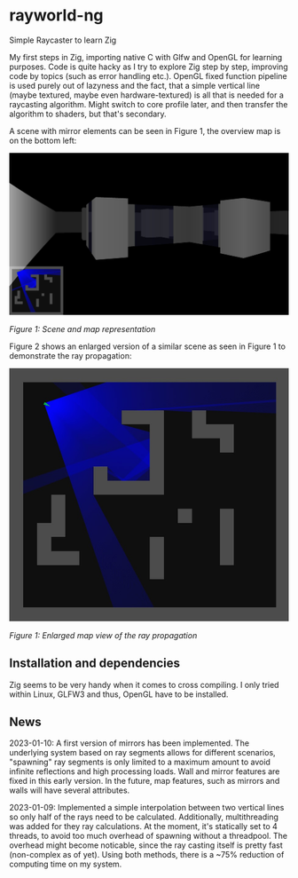 # rayworld-ng
Simple Raycaster to learn Zig

My first steps in Zig, importing native C with Glfw and OpenGL for learning purposes. Code is quite hacky as I try to explore Zig step by step, improving code by topics (such as error handling etc.). OpenGL fixed function pipeline is used purely out of lazyness and the fact, that a simple vertical line (maybe textured, maybe even hardware-textured) is all that is needed for a raycasting algorithm. Might switch to core profile later, and then transfer the algorithm to shaders, but that's secondary.

A scene with mirror elements can be seen in Figure 1, the overview map is on the bottom left:

![scene](screenshots/mirrors.jpg?raw=true)

*Figure 1: Scene and map representation*

Figure 2 shows an enlarged version of a similar scene as seen in Figure 1 to demonstrate the ray propagation:

![map](screenshots/map.jpg?raw=true)

*Figure 1: Enlarged map view of the ray propagation*

## Installation and dependencies

Zig seems to be very handy when it comes to cross compiling. I only tried within Linux, GLFW3 and thus, OpenGL have to be installed.

## News
2023-01-10: A first version of mirrors has been implemented. The underlying system based on ray segments allows for different scenarios, "spawning" ray segments is only limited to a maximum amount to avoid infinite reflections and high processing loads. Wall and mirror features are fixed in this early version. In the future, map features, such as mirrors and walls will have several attributes.

2023-01-09: Implemented a simple interpolation between two vertical lines so only half of the rays need to be calculated. Additionally, multithreading was added for they ray calculations. At the moment, it's statically set to 4 threads, to avoid too much overhead of spawning without a threadpool. The overhead might become noticable, since the ray casting itself is pretty fast (non-complex as of yet). Using both methods, there is a ~75% reduction of computing time on my system.
<!-- ## Performance measurements -->

<!-- There is a tiny measurement tool build in. -->
<!-- Raycasting is done on CPU, which is an old 4790K underclocked (yes, underclocked :-) ) @3.8GHz. -->
<!-- The algorithm is single-threaded for now. My stats are as follows: -->
<!-- ### debug -->
<!-- Raycasting: ~2.8ms (@ ~3000 measurements, i.e. frames)\ -->
<!-- Rendering: ~0.96ms (@ ~3000 measurements, i.e. frames) -->

<!-- ### release-safe -->
<!-- Raycasting: ~1.22ms (@ ~2860 measurements, i.e. frames)\ -->
<!-- Rendering:  ~0.41ms (@ ~2860 measurements, i.e. frames)  -->

<!-- ### release-fast -->
<!-- Raycasting: ~0.97ms (@ ~4700 measurements, i.e. frames)\ -->
<!-- Rendering:  ~0.43ms (@ ~4700 measurements, i.e. frames) -->


